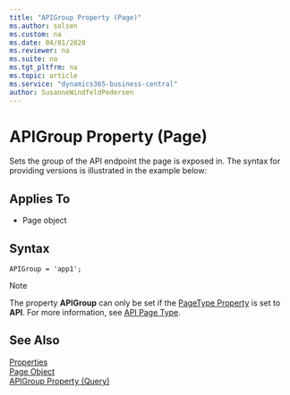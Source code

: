 ```yaml
---
title: "APIGroup Property (Page)"
ms.author: solsen
ms.custom: na
ms.date: 04/01/2020
ms.reviewer: na
ms.suite: na
ms.tgt_pltfrm: na
ms.topic: article
ms.service: "dynamics365-business-central"
author: SusanneWindfeldPedersen
---
```

 
# APIGroup Property (Page)

Sets the group of the API endpoint the page is exposed in.  The syntax for providing versions is illustrated in the example below:

## Applies To  

- Page object 

## Syntax
```
APIGroup = 'app1';
```

> [!NOTE]  
> The property **APIGroup** can only be set if the [PageType Property](devenv-pagetype-property.md) is set to **API**. For more information, see [API Page Type](devenv-api-pagetype.md).

## See Also  

[Properties](devenv-properties.md)   
[Page Object](../devenv-page-object.md)  
[APIGroup Property (Query)](devenv-apigroup-query-property.md)  
